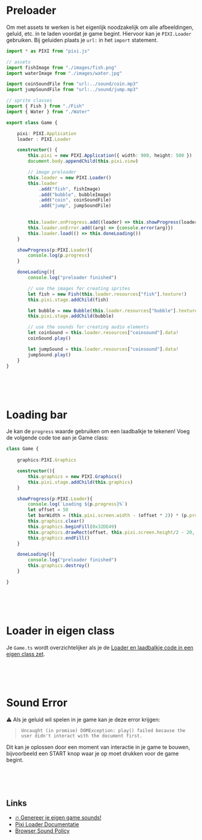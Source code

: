 # Preloader

Om met assets te werken is het eigenlijk noodzakelijk om alle afbeeldingen, geluid, etc. in te laden voordat je game begint. Hiervoor kan je `PIXI.Loader` gebruiken. Bij geluiden plaats je `url:` in het `import` statement.

```typescript
import * as PIXI from "pixi.js"

// assets
import fishImage from "./images/fish.png"
import waterImage from "./images/water.jpg"

import coinSoundFile from "url:../sound/coin.mp3"  
import jumpSoundFile from "url:../sound/jump.mp3"  

// sprite classes
import { Fish } from "./Fish" 
import { Water } from "./Water"

export class Game {

    pixi: PIXI.Application
    loader : PIXI.Loader

    constructor() {
        this.pixi = new PIXI.Application({ width: 900, height: 500 })
        document.body.appendChild(this.pixi.view)

        // image preloader
        this.loader = new PIXI.Loader()
        this.loader
            .add("fish", fishImage)
            .add("bubble", bubbleImage)
            .add("coin", coinSoundFile)
            .add("jump", jumpSoundFile)
        

        this.loader.onProgress.add((loader) => this.showProgress(loader))
        this.loader.onError.add((arg) => {console.error(arg)})
        this.loader.load(() => this.doneLoading())
    }

    showProgress(p:PIXI.Loader){
        console.log(p.progress)
    }

    doneLoading(){
        console.log("preloader finished")

        // use the images for creating sprites
        let fish = new Fish(this.loader.resources["fish"].texture!)
        this.pixi.stage.addChild(fish)

        let bubble = new Bubble(this.loader.resources["bubble"].texture!)
        this.pixi.stage.addChild(bubble)

        // use the sounds for creating audio elements
        let coinSound = this.loader.resources["coinsound"].data!
        coinSound.play()

        let jumpSound = this.loader.resources["coinsound"].data!
        jumpSound.play()
    }
}
```

<br>
<br>
<br>

# Loading bar

Je kan de `progress` waarde gebruiken om een laadbalkje te tekenen! Voeg de volgende code toe aan je Game class:

```typescript
class Game {
    
    graphics:PIXI.Graphics

    constructor(){
        this.graphics = new PIXI.Graphics()
        this.pixi.stage.addChild(this.graphics)
    }

    showProgress(p:PIXI.Loader){
        console.log(`Loading ${p.progress}%`)
        let offset = 50
        let barWidth = (this.pixi.screen.width - (offset * 2)) * (p.progress/100)
        this.graphics.clear()
        this.graphics.beginFill(0x32DE49)
        this.graphics.drawRect(offset, this.pixi.screen.height/2 - 20, barWidth, 40)
        this.graphics.endFill()
    }

    doneLoading(){
        console.log("preloader finished")
        this.graphics.destroy()
    }

}
```

<br>
<br>
<br>

# Loader in eigen class 

Je `Game.ts` wordt overzichtelijker als je de [Loader en laadbalkje code in een eigen class zet](https://github.com/KokoDoko/pixidust/blob/main/src/ts/AssetLoader.ts).

<br>
<br>
<br>

# Sound Error

⚠️ Als je geluid wil spelen in je game kan je deze error krijgen:

> `Uncaught (in promise) DOMException: play() failed because the user didn't interact with the document first.`

Dit kan je oplossen door een moment van interactie in je game te bouwen, bijvoorbeeld een START knop waar je op moet drukken voor de game begint.

<br>
<br>
<br>

## Links

- [🔥 Genereer je eigen game sounds!](https://sfxr.me)
- [Pixi Loader Documentatie](https://pixijs.download/release/docs/PIXI.Loader.html)
- [Browser Sound Policy](https://goo.gl/xX8pDD)

